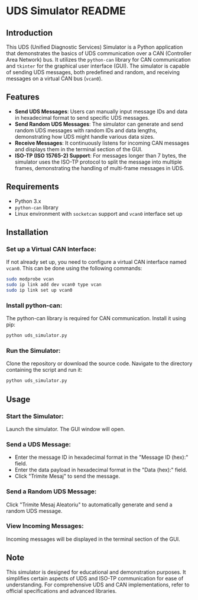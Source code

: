 # UDS Simulator README

## Introduction

This UDS (Unified Diagnostic Services) Simulator is a Python application that demonstrates the basics of UDS communication over a CAN (Controller Area Network) bus. It utilizes the `python-can` library for CAN communication and `tkinter` for the graphical user interface (GUI). The simulator is capable of sending UDS messages, both predefined and random, and receiving messages on a virtual CAN bus (`vcan0`).

## Features

- **Send UDS Messages**: Users can manually input message IDs and data in hexadecimal format to send specific UDS messages.
- **Send Random UDS Messages**: The simulator can generate and send random UDS messages with random IDs and data lengths, demonstrating how UDS might handle various data sizes.
- **Receive Messages**: It continuously listens for incoming CAN messages and displays them in the terminal section of the GUI.
- **ISO-TP (ISO 15765-2) Support**: For messages longer than 7 bytes, the simulator uses the ISO-TP protocol to split the message into multiple frames, demonstrating the handling of multi-frame messages in UDS.

## Requirements

- Python 3.x
- `python-can` library
- Linux environment with `socketcan` support and `vcan0` interface set up

## Installation

### Set up a Virtual CAN Interface:

If not already set up, you need to configure a virtual CAN interface named `vcan0`. This can be done using the following commands:

```bash
sudo modprobe vcan
sudo ip link add dev vcan0 type vcan
sudo ip link set up vcan0
```

### Install python-can:

The python-can library is required for CAN communication. Install it using pip:

```bash
python uds_simulator.py
```

### Run the Simulator:

Clone the repository or download the source code. Navigate to the directory containing the script and run it:

```bash
python uds_simulator.py
```

## Usage

### Start the Simulator:

Launch the simulator. The GUI window will open.

### Send a UDS Message:

- Enter the message ID in hexadecimal format in the "Message ID (hex):" field.
- Enter the data payload in hexadecimal format in the "Data (hex):" field.
- Click "Trimite Mesaj" to send the message.

### Send a Random UDS Message:

Click "Trimite Mesaj Aleatoriu" to automatically generate and send a random UDS message.

### View Incoming Messages:

Incoming messages will be displayed in the terminal section of the GUI.

## Note

This simulator is designed for educational and demonstration purposes. It simplifies certain aspects of UDS and ISO-TP communication for ease of understanding. For comprehensive UDS and CAN implementations, refer to official specifications and advanced libraries.

